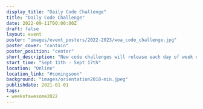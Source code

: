 ```yaml
---
display_title: "Daily Code Challenge"
title: "Daily Code Challenge"
date: 2022-09-11T00:00:00Z
draft: false
layout: event
poster: "images/event_posters/2022-2023/woa_code_challenge.jpg"
poster_cover: "contain"
poster_position: "center"
short_description: "New code challenges will release each day of week of awesome!"
start_time: "Sept 11th - Sept 17th"
location: "Online"
location_link: "#comingsoon"
background: "images/orientation2018-min.jpeg"
publishdate: 2021-01-01
tags:
- weekofawesome2022
---
```

